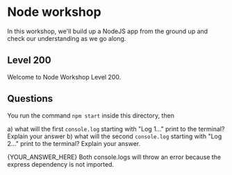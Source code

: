 # Node workshop

In this workshop, we'll build up a NodeJS app from the ground up and check our understanding as we go along.

## Level 200

Welcome to Node Workshop Level 200.

## Questions

You run the command `npm start` inside this directory, then

a) what will the first `console.log` starting with "Log 1..." print to the terminal? Explain your answer
b) what will the second `console.log` starting with "Log 2..." print to the terminal? Explain your answer.

{YOUR_ANSWER_HERE}
Both console.logs will throw an error because the express dependency is not imported.
